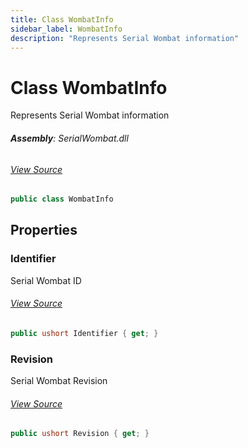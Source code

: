 ```yaml
---
title: Class WombatInfo
sidebar_label: WombatInfo
description: "Represents Serial Wombat information"
---
```

# Class WombatInfo
Represents Serial Wombat information

###### **Assembly**: SerialWombat.dll
###### [View Source](https://github.com/WildernessLabs/Meadow.Foundation.git/blob/develop/Source/Meadow.Foundation.Peripherals/ICs.IOExpanders.SerialWombat/Driver/WombatInfo.cs#L6)
```csharp title="Declaration"
public class WombatInfo
```
## Properties
### Identifier
Serial Wombat ID
###### [View Source](https://github.com/WildernessLabs/Meadow.Foundation.git/blob/develop/Source/Meadow.Foundation.Peripherals/ICs.IOExpanders.SerialWombat/Driver/WombatInfo.cs#L17)
```csharp title="Declaration"
public ushort Identifier { get; }
```
### Revision
Serial Wombat Revision
###### [View Source](https://github.com/WildernessLabs/Meadow.Foundation.git/blob/develop/Source/Meadow.Foundation.Peripherals/ICs.IOExpanders.SerialWombat/Driver/WombatInfo.cs#L22)
```csharp title="Declaration"
public ushort Revision { get; }
```
